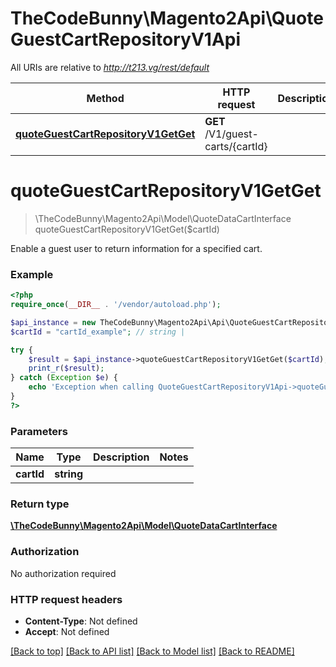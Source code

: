 # TheCodeBunny\Magento2Api\QuoteGuestCartRepositoryV1Api

All URIs are relative to *http://t213.vg/rest/default*

Method | HTTP request | Description
------------- | ------------- | -------------
[**quoteGuestCartRepositoryV1GetGet**](QuoteGuestCartRepositoryV1Api.md#quoteGuestCartRepositoryV1GetGet) | **GET** /V1/guest-carts/{cartId} | 


# **quoteGuestCartRepositoryV1GetGet**
> \TheCodeBunny\Magento2Api\Model\QuoteDataCartInterface quoteGuestCartRepositoryV1GetGet($cartId)



Enable a guest user to return information for a specified cart.

### Example
```php
<?php
require_once(__DIR__ . '/vendor/autoload.php');

$api_instance = new TheCodeBunny\Magento2Api\Api\QuoteGuestCartRepositoryV1Api();
$cartId = "cartId_example"; // string | 

try {
    $result = $api_instance->quoteGuestCartRepositoryV1GetGet($cartId);
    print_r($result);
} catch (Exception $e) {
    echo 'Exception when calling QuoteGuestCartRepositoryV1Api->quoteGuestCartRepositoryV1GetGet: ', $e->getMessage(), PHP_EOL;
}
?>
```

### Parameters

Name | Type | Description  | Notes
------------- | ------------- | ------------- | -------------
 **cartId** | **string**|  |

### Return type

[**\TheCodeBunny\Magento2Api\Model\QuoteDataCartInterface**](../Model/QuoteDataCartInterface.md)

### Authorization

No authorization required

### HTTP request headers

 - **Content-Type**: Not defined
 - **Accept**: Not defined

[[Back to top]](#) [[Back to API list]](../../README.md#documentation-for-api-endpoints) [[Back to Model list]](../../README.md#documentation-for-models) [[Back to README]](../../README.md)

